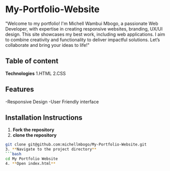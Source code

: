 # My-Portfolio-Website
"Welcome to my portfolio! I'm Michell Wambui Mbogo, a passionate  Web Developer, with expertise in creating responsive websites, branding, UX/UI design. This site showcases my best work, including  web applications. I aim to combine creativity and functionality to deliver impactful solutions. Let’s collaborate and bring your ideas to life!"
## Table of content
**Technologies**
1.HTML
2.CSS
## Features
-Responsive Design
-User Friendly interface
## Installation Instructions
1. **Fork the repository**
2. **clone the repository**
```bash
git clone git@github.com:michellmbogo/My-Portfolio-Website.git
3. **Navigate to the project directory**
```bash
cd My Portfolio Website
4. **Open index.html**




